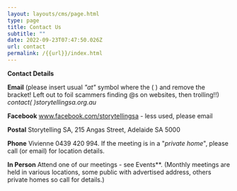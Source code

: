 ```yaml
---
layout: layouts/cms/page.html
type: page
title: Contact Us
subtitle: ""
date: 2022-09-23T07:47:50.026Z
url: contact
permalink: /{{url}}/index.html
---
```

**Contact Details**

**Email**   (please insert usual *"at"* symbol where the ( ) and remove the bracket! Left out to foil scammers finding @s on websites, then trolling!!)\
*contact( )storytellingsa.org.au*

**Facebook**  www.facebook.com/storytellingsa - less used, please email

**Postal**  Storytelling SA, 215 Angas Street, Adelaide SA 5000

**Phone**  Vivienne 0439 420 994. If the meeting is in a "*private home*", please call (or email) for location details.

**In Person** Attend one of our meetings - see Events\*\*. (Monthly meetings are held in various locations, some public with advertised address, others private homes so call for details.)